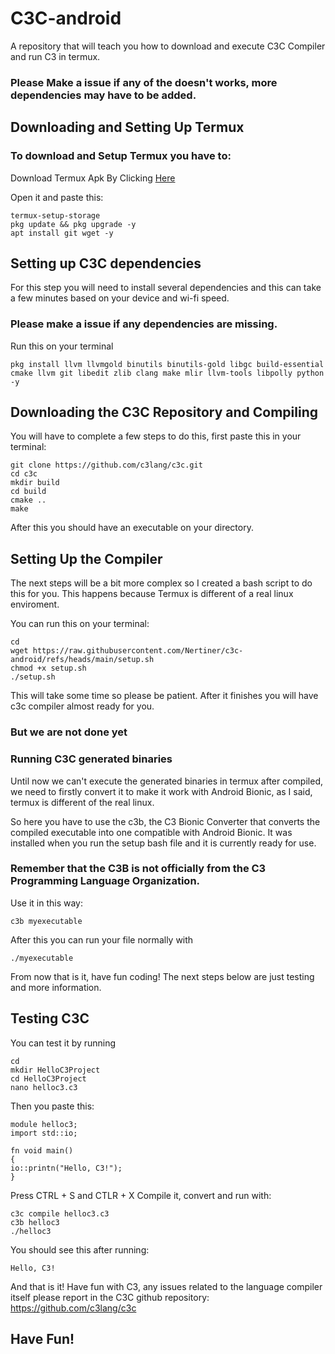 # C3C-android
A repository that will teach you how to download and execute C3C Compiler and run C3 in termux.

### Please Make a issue if any of the doesn't works, more dependencies may have to be added.
## Downloading and Setting Up Termux

### To download and Setup Termux you have to:
Download Termux Apk By Clicking [Here](https://github.com/termux/termux-app/releases/download/v0.118.1/termux-app_v0.118.1+github-debug_arm64-v8a.apk)

Open it and paste this:
```
termux-setup-storage
pkg update && pkg upgrade -y
apt install git wget -y
```

## Setting up C3C dependencies 
For this step you will need to install several dependencies and this can take a few minutes based on your device and wi-fi speed.

### Please make a issue if any dependencies are missing.
Run this on your terminal 

```
pkg install llvm llvmgold binutils binutils-gold libgc build-essential cmake llvm git libedit zlib clang make mlir llvm-tools libpolly python -y
```

## Downloading the C3C Repository and Compiling

You will have to complete a few steps to do this, first paste this in your terminal:
```
git clone https://github.com/c3lang/c3c.git
cd c3c
mkdir build
cd build
cmake ..
make
```
After this you should have an executable on your directory.

## Setting Up the Compiler

The next steps will be a bit more complex so I created a bash script to do this for you. This happens because Termux is different of a real linux enviroment.

You can run this on your terminal:
```
cd
wget https://raw.githubusercontent.com/Nertiner/c3c-android/refs/heads/main/setup.sh
chmod +x setup.sh
./setup.sh
```
This will take some time so please be patient. 
After it finishes you will have c3c compiler almost ready for you.
### But we are not done yet

### Running C3C generated binaries

Until now we can't execute the generated binaries in termux after compiled, we need to firstly convert it to make it work with Android Bionic, as I said, termux is different of the real linux.

So here you have to use the c3b, the C3 Bionic Converter that converts the compiled executable into one compatible with Android Bionic. It was installed when you run the setup bash file and it is currently ready for use.
### Remember that the C3B is not officially from the C3 Programming Language Organization.

Use it in this way:
```
c3b myexecutable
```
After this you can run your file normally with 
```
./myexecutable
```
From now that is it, have fun coding!
The next steps below are just testing and more information.

## Testing C3C

You can test it by running 
```
cd
mkdir HelloC3Project
cd HelloC3Project
nano helloc3.c3
```

Then you paste this:
```
module helloc3;
import std::io;

fn void main()
{
io::printn("Hello, C3!");
}
```

Press CTRL + S and CTLR + X
Compile it, convert and run with:

```
c3c compile helloc3.c3
c3b helloc3
./helloc3
```

You should see this after running:

```Hello, C3!```

And that is it!
Have fun with C3, any issues related to the language compiler itself please report in the C3C github repository: 
https://github.com/c3lang/c3c
## Have Fun!
